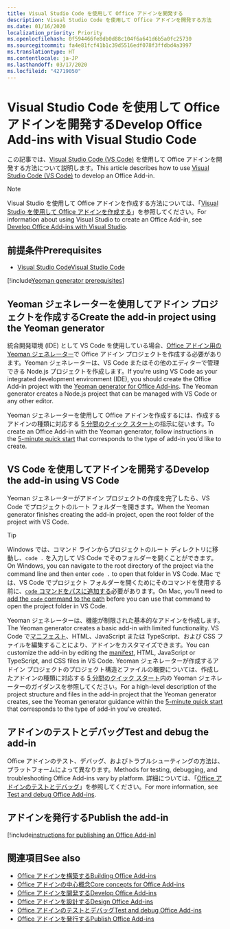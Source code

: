 ```yaml
---
title: Visual Studio Code を使用して Office アドインを開発する
description: Visual Studio Code を使用して Office アドインを開発する方法
ms.date: 01/16/2020
localization_priority: Priority
ms.openlocfilehash: 0f594466fe8db0d88c104f6a641d6b5a0fc25730
ms.sourcegitcommit: fa4e81fcf41b1c39d5516edf078f3ffdbd4a3997
ms.translationtype: HT
ms.contentlocale: ja-JP
ms.lasthandoff: 03/17/2020
ms.locfileid: "42719050"
---
```

# <a name="develop-office-add-ins-with-visual-studio-code"></a><span data-ttu-id="b197a-103">Visual Studio Code を使用して Office アドインを開発する</span><span class="sxs-lookup"><span data-stu-id="b197a-103">Develop Office Add-ins with Visual Studio Code</span></span>

<span data-ttu-id="b197a-104">この記事では、[Visual Studio Code (VS Code)](https://code.visualstudio.com) を使用して Office アドインを開発する方法について説明します。</span><span class="sxs-lookup"><span data-stu-id="b197a-104">This article describes how to use [Visual Studio Code (VS Code)](https://code.visualstudio.com) to develop an Office Add-in.</span></span>

> [!NOTE]
> <span data-ttu-id="b197a-105">Visual Studio を使用して Office アドインを作成する方法については、「[Visual Studio を使用して Office アドインを作成する](develop-add-ins-visual-studio.md)」を参照してください。</span><span class="sxs-lookup"><span data-stu-id="b197a-105">For information about using Visual Studio to create an Office Add-in, see [Develop Office Add-ins with Visual Studio](develop-add-ins-visual-studio.md).</span></span>

## <a name="prerequisites"></a><span data-ttu-id="b197a-106">前提条件</span><span class="sxs-lookup"><span data-stu-id="b197a-106">Prerequisites</span></span>

- [<span data-ttu-id="b197a-107">Visual Studio Code</span><span class="sxs-lookup"><span data-stu-id="b197a-107">Visual Studio Code</span></span>](https://code.visualstudio.com/)

[!include[Yeoman generator prerequisites](../includes/quickstart-yo-prerequisites.md)]

## <a name="create-the-add-in-project-using-the-yeoman-generator"></a><span data-ttu-id="b197a-108">Yeoman ジェネレーターを使用してアドイン プロジェクトを作成する</span><span class="sxs-lookup"><span data-stu-id="b197a-108">Create the add-in project using the Yeoman generator</span></span>

<span data-ttu-id="b197a-109">統合開発環境 (IDE) として VS Code を使用している場合、[Office アドイン用の Yeoman ジェネレーター](https://github.com/OfficeDev/generator-office)で Office アドイン プロジェクトを作成する必要があります。Yeoman ジェネレーターは、VS Code またはその他のエディターで管理できる Node.js プロジェクトを作成します。</span><span class="sxs-lookup"><span data-stu-id="b197a-109">If you're using VS Code as your integrated development environment (IDE), you should create the Office Add-in project with the [Yeoman generator for Office Add-ins](https://github.com/OfficeDev/generator-office). The Yeoman generator creates a Node.js project that can be managed with VS Code or any other editor.</span></span> 

<span data-ttu-id="b197a-110">Yeoman ジェネレーターを使用して Office アドインを作成するには、作成するアドインの種類に対応する [5 分間のクイック スタート](../index.md)の指示に従います。</span><span class="sxs-lookup"><span data-stu-id="b197a-110">To create an Office Add-in with the Yeoman generator, follow instructions in the [5-minute quick start](../index.md) that corresponds to the type of add-in you'd like to create.</span></span>

## <a name="develop-the-add-in-using-vs-code"></a><span data-ttu-id="b197a-111">VS Code を使用してアドインを開発する</span><span class="sxs-lookup"><span data-stu-id="b197a-111">Develop the add-in using VS Code</span></span>

<span data-ttu-id="b197a-112">Yeoman ジェネレーターがアドイン プロジェクトの作成を完了したら、VS Code でプロジェクトのルート フォルダーを開きます。</span><span class="sxs-lookup"><span data-stu-id="b197a-112">When the Yeoman generator finishes creating the add-in project, open the root folder of the project with VS Code.</span></span> 

> [!TIP]
> <span data-ttu-id="b197a-113">Windows では、コマンド ラインからプロジェクトのルート ディレクトリに移動し、`code .` を入力して VS Code でそのフォルダーを開くことができます。</span><span class="sxs-lookup"><span data-stu-id="b197a-113">On Windows, you can navigate to the root directory of the project via the command line and then enter `code .` to open that folder in VS Code.</span></span> <span data-ttu-id="b197a-114">Mac では、VS Code でプロジェクト フォルダーを開くためにそのコマンドを使用する前に、[`code` コマンドをパスに追加する](https://code.visualstudio.com/docs/setup/mac#_launching-from-the-command-line)必要があります。</span><span class="sxs-lookup"><span data-stu-id="b197a-114">On Mac, you'll need to [add the `code` command to the path](https://code.visualstudio.com/docs/setup/mac#_launching-from-the-command-line) before you can use that command to open the project folder in VS Code.</span></span>

<span data-ttu-id="b197a-115">Yeoman ジェネレーターは、機能が制限された基本的なアドインを作成します。</span><span class="sxs-lookup"><span data-stu-id="b197a-115">The Yeoman generator creates a basic add-in with limited functionality.</span></span> <span data-ttu-id="b197a-116">VS Code で[マニフェスト](add-in-manifests.md)、HTML、JavaScript または TypeScript、および CSS ファイルを編集することにより、アドインをカスタマイズできます。</span><span class="sxs-lookup"><span data-stu-id="b197a-116">You can customize the add-in by editing the [manifest](add-in-manifests.md), HTML, JavaScript or TypeScript, and CSS files in VS Code.</span></span> <span data-ttu-id="b197a-117">Yeoman ジェネレーターが作成するアドイン プロジェクトのプロジェクト構造とファイルの概要については、作成したアドインの種類に対応する [5 分間のクイック スタート](../index.md)内の Yeoman ジェネレーターのガイダンスを参照してください。</span><span class="sxs-lookup"><span data-stu-id="b197a-117">For a high-level description of the project structure and files in the add-in project that the Yeoman generator creates, see the Yeoman generator guidance within the [5-minute quick start](../index.md) that corresponds to the type of add-in you've created.</span></span>

## <a name="test-and-debug-the-add-in"></a><span data-ttu-id="b197a-118">アドインのテストとデバッグ</span><span class="sxs-lookup"><span data-stu-id="b197a-118">Test and debug the add-in</span></span>

<span data-ttu-id="b197a-119">Office アドインのテスト、デバッグ、およびトラブルシューティングの方法は、プラットフォームによって異なります。</span><span class="sxs-lookup"><span data-stu-id="b197a-119">Methods for testing, debugging, and troubleshooting Office Add-ins vary by platform.</span></span> <span data-ttu-id="b197a-120">詳細については、「[Office アドインのテストとデバッグ](../testing/test-debug-office-add-ins.md)」を参照してください。</span><span class="sxs-lookup"><span data-stu-id="b197a-120">For more information, see [Test and debug Office Add-ins](../testing/test-debug-office-add-ins.md).</span></span>

## <a name="publish-the-add-in"></a><span data-ttu-id="b197a-121">アドインを発行する</span><span class="sxs-lookup"><span data-stu-id="b197a-121">Publish the add-in</span></span>

[!include[instructions for publishing an Office Add-in](../includes/publish-add-in.md)]

## <a name="see-also"></a><span data-ttu-id="b197a-122">関連項目</span><span class="sxs-lookup"><span data-stu-id="b197a-122">See also</span></span>

- [<span data-ttu-id="b197a-123">Office アドインを構築する</span><span class="sxs-lookup"><span data-stu-id="b197a-123">Building Office Add-ins</span></span>](../overview/office-add-ins-fundamentals.md)
- [<span data-ttu-id="b197a-124">Office アドインの中心概念</span><span class="sxs-lookup"><span data-stu-id="b197a-124">Core concepts for Office Add-ins</span></span>](../overview/core-concepts-office-add-ins.md)
- [<span data-ttu-id="b197a-125">Office アドインを開発する</span><span class="sxs-lookup"><span data-stu-id="b197a-125">Develop Office Add-ins</span></span>](../develop/develop-overview.md)
- [<span data-ttu-id="b197a-126">Office アドインを設計する</span><span class="sxs-lookup"><span data-stu-id="b197a-126">Design Office Add-ins</span></span>](../design/add-in-design.md)
- [<span data-ttu-id="b197a-127">Office アドインのテストとデバッグ</span><span class="sxs-lookup"><span data-stu-id="b197a-127">Test and debug Office Add-ins</span></span>](../testing/test-debug-office-add-ins.md)
- [<span data-ttu-id="b197a-128">Office アドインを発行する</span><span class="sxs-lookup"><span data-stu-id="b197a-128">Publish Office Add-ins</span></span>](../publish/publish.md)